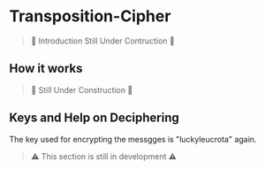 # Transposition-Cipher

> 🛑 Introduction Still Under Contruction 🛑

## How it works

> 🛑 Still Under Construction 🛑

## Keys and Help on Deciphering

The key used for encrypting the messgges is "luckyleucrota" again.

> ⚠ This section is still in development ⚠